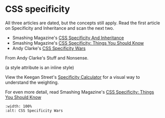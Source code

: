 # CSS specificity

All three articles are dated, but the concepts still apply. Read the first article on Specificity and Inheritance and scan the next two.

- Smashing Magazine's [CSS Specificity And Inheritance](https://www.smashingmagazine.com/2010/04/css-specificity-and-inheritance/)
- Smashing Magazine's [CSS Specificity: Things You Should Know](https://www.smashingmagazine.com/2007/07/css-specificity-things-you-should-know/)
- Andy Clarke's [CSS Specificity Wars](https://stuffandnonsense.co.uk/archives/css_specificity_wars.html)

From Andy Clarke's Stuff and Nonsense.

(a style attribute is an inline style)

View the Keegan Street's [Specificity Calculator](https://specificity.keegan.st/) for a visual way to understand the weighting.

For even more detail, read Smashing Magazine's [CSS Specificity: Things You Should Know](https://www.smashingmagazine.com/2007/07/css-specificity-things-you-should-know/)

```{image} /images/css-specificity-wars.png
:width: 100%
:alt: CSS Specificity Wars
```
